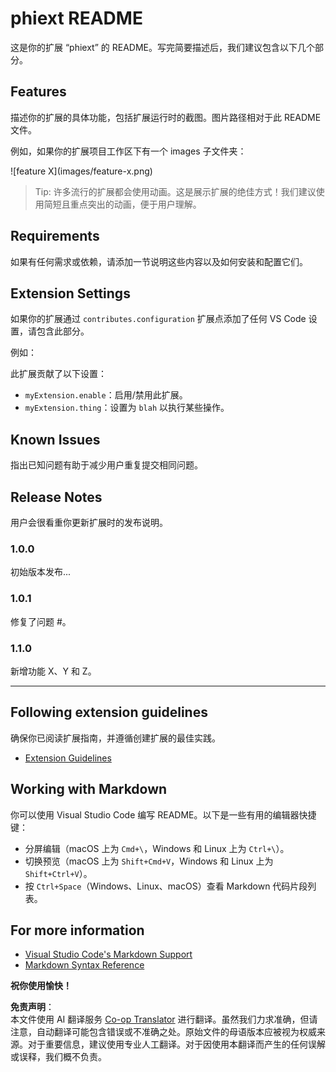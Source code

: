 <!--
CO_OP_TRANSLATOR_METADATA:
{
  "original_hash": "63e2d8f5b452d7842ae393f19ad812c5",
  "translation_date": "2025-07-16T17:27:53+00:00",
  "source_file": "code/09.UpdateSamples/Aug/vscode/phiext/README.md",
  "language_code": "zh"
}
-->
# phiext README

这是你的扩展 “phiext” 的 README。写完简要描述后，我们建议包含以下几个部分。

## Features

描述你的扩展的具体功能，包括扩展运行时的截图。图片路径相对于此 README 文件。

例如，如果你的扩展项目工作区下有一个 images 子文件夹：

\!\[feature X\]\(images/feature-x.png\)

> Tip: 许多流行的扩展都会使用动画。这是展示扩展的绝佳方式！我们建议使用简短且重点突出的动画，便于用户理解。

## Requirements

如果有任何需求或依赖，请添加一节说明这些内容以及如何安装和配置它们。

## Extension Settings

如果你的扩展通过 `contributes.configuration` 扩展点添加了任何 VS Code 设置，请包含此部分。

例如：

此扩展贡献了以下设置：

* `myExtension.enable`：启用/禁用此扩展。
* `myExtension.thing`：设置为 `blah` 以执行某些操作。

## Known Issues

指出已知问题有助于减少用户重复提交相同问题。

## Release Notes

用户会很看重你更新扩展时的发布说明。

### 1.0.0

初始版本发布...

### 1.0.1

修复了问题 #。

### 1.1.0

新增功能 X、Y 和 Z。

---

## Following extension guidelines

确保你已阅读扩展指南，并遵循创建扩展的最佳实践。

* [Extension Guidelines](https://code.visualstudio.com/api/references/extension-guidelines)

## Working with Markdown

你可以使用 Visual Studio Code 编写 README。以下是一些有用的编辑器快捷键：

* 分屏编辑（macOS 上为 `Cmd+\`，Windows 和 Linux 上为 `Ctrl+\`）。
* 切换预览（macOS 上为 `Shift+Cmd+V`，Windows 和 Linux 上为 `Shift+Ctrl+V`）。
* 按 `Ctrl+Space`（Windows、Linux、macOS）查看 Markdown 代码片段列表。

## For more information

* [Visual Studio Code's Markdown Support](http://code.visualstudio.com/docs/languages/markdown)
* [Markdown Syntax Reference](https://help.github.com/articles/markdown-basics/)

**祝你使用愉快！**

**免责声明**：  
本文件使用 AI 翻译服务 [Co-op Translator](https://github.com/Azure/co-op-translator) 进行翻译。虽然我们力求准确，但请注意，自动翻译可能包含错误或不准确之处。原始文件的母语版本应被视为权威来源。对于重要信息，建议使用专业人工翻译。对于因使用本翻译而产生的任何误解或误释，我们概不负责。